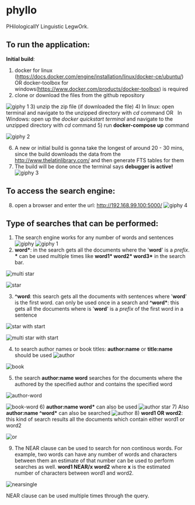 # phyllo
PHilologicallY Linguistic LegwOrk. 

## To run the application:

__Initial build__:
1) docker for linux (https://docs.docker.com/engine/installation/linux/docker-ce/ubuntu/) OR docker-toolbox for windows(https://www.docker.com/products/docker-toolbox) is required
2) clone or download the files from the github repository

![giphy 1](https://user-images.githubusercontent.com/22301958/29801507-95345a9a-8c35-11e7-8f58-e87db341ad66.gif)
3) unzip the zip file (if downloaded the file)
4) In linux: open terminal and navigate to the unzipped directory with _cd_ command OR
   In Windows: open up the _docker quickstart terminal_ and navigate to the unzipped directory with _cd_ command
5) run __docker-compose up__ command

![giphy 2](https://user-images.githubusercontent.com/22301958/29801558-db012f6c-8c35-11e7-8e3f-b4ef46c94145.gif)

6) A new or initial build is gonna take the longest of around 20 - 30 mins, since the build downloads the data from the http://www.thelatinlibrary.com/ and then generate FTS tables for them
7) The build will be done once the terminal says __debugger is active!__
![giphy 3](https://user-images.githubusercontent.com/22301958/29801720-c4fef3ce-8c36-11e7-91db-ae42c0889bf0.gif)

## To access the search engine:

8) open a browser and enter the url: http://192.168.99.100:5000/
![giphy 4](https://user-images.githubusercontent.com/22301958/29802172-5289c988-8c39-11e7-985d-7823ba5134d8.gif)

## Type of searches that can be performed:

1) The search engine works for any number of words and sentences
![giphy](https://user-images.githubusercontent.com/22301958/30137061-46749e12-9327-11e7-87e5-48f787393130.gif)
![giphy 1](https://user-images.githubusercontent.com/22301958/30137090-5c4deafe-9327-11e7-84ba-8f56c176d75b.gif)
2) __word*__: in the search gets all the documents where the '__word__' is a _prefix_.
__*__ can be used multiple times like __word1* word2* word3*__ in the search bar.

![multi star](https://user-images.githubusercontent.com/22301958/30137112-7a5edaa8-9327-11e7-9a7e-7d97face3e1f.gif)

![star](https://user-images.githubusercontent.com/22301958/30137113-7a61ad8c-9327-11e7-905e-dbfc26903e22.gif)

3) __^word__: this search gets all the documents with sentences where '__word__' is the first word. can only be used once in a search and 
__^word*__: this gets all the documents where is '__word__' is a _prefix_ of the first word in a sentence

![star with start](https://user-images.githubusercontent.com/22301958/30137152-ae64009e-9327-11e7-9498-a7b00ace9f81.gif)

![multi star with start](https://user-images.githubusercontent.com/22301958/30137155-b1278030-9327-11e7-997e-c151cbbb5de9.gif)

4) to search author names or book titles:
   __author:name__ or  __title:name__ should be used
![author](https://user-images.githubusercontent.com/22301958/30137208-e75fc900-9327-11e7-9a85-bbecb19b36e8.gif)

![book](https://user-images.githubusercontent.com/22301958/30137309-53e41018-9328-11e7-84c0-9921384b1919.gif)

5) the search __author:name word__ searches for the documents where the authored by the specified author and contains the specified word

![author-word](https://user-images.githubusercontent.com/22301958/30137257-15ef0b78-9328-11e7-897b-ee6afe8999c5.gif)

![book-word](https://user-images.githubusercontent.com/22301958/30137308-53e372a2-9328-11e7-80c4-cabd8e1cb4cb.gif)
6) __author:name word*__ can also be used
![author star](https://user-images.githubusercontent.com/22301958/30137354-85b9d38e-9328-11e7-9be9-e405614e2d34.gif)
7) Also __author:name ^word*__ can also be searched
![author](https://user-images.githubusercontent.com/22301958/30137389-b227b6e8-9328-11e7-8c88-7a191612f431.gif)
8) __word1 OR word2__: this kind of search results all the documents which contain either word1 or word2

![or](https://user-images.githubusercontent.com/22301958/30137268-28bfc44a-9328-11e7-90fc-a71f916b6ef3.gif)

9) The NEAR clause can be used to search for non continous words. For example, two words can have any number of words and characters between them an estimate of that number can be used to perform searches as well. __word1 NEAR/x word2__ where __x__ is the estimated number of characters between word1 and word2.

![nearsingle](https://user-images.githubusercontent.com/22301958/30137417-d267d104-9328-11e7-8f85-f1cad38f2728.gif)

NEAR clause can be used multiple times through the query.






